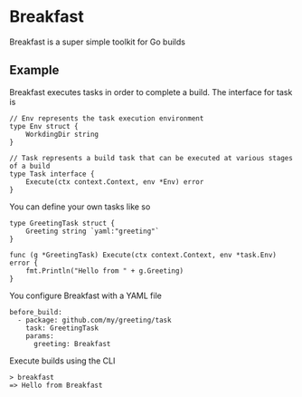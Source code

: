 # Breakfast

Breakfast is a super simple toolkit for Go builds

## Example

Breakfast executes tasks in order to complete a build. The interface for task is

```
// Env represents the task execution environment
type Env struct {
	WorkdingDir string
}

// Task represents a build task that can be executed at various stages of a build
type Task interface {
	Execute(ctx context.Context, env *Env) error
}
```

You can define your own tasks like so

```
type GreetingTask struct {
	Greeting string `yaml:"greeting"`
}

func (g *GreetingTask) Execute(ctx context.Context, env *task.Env) error {
	fmt.Println("Hello from " + g.Greeting)
}
```

You configure Breakfast with a YAML file

```
before_build:
  - package: github.com/my/greeting/task
    task: GreetingTask
    params:
      greeting: Breakfast
```

Execute builds using the CLI

    > breakfast
    => Hello from Breakfast
